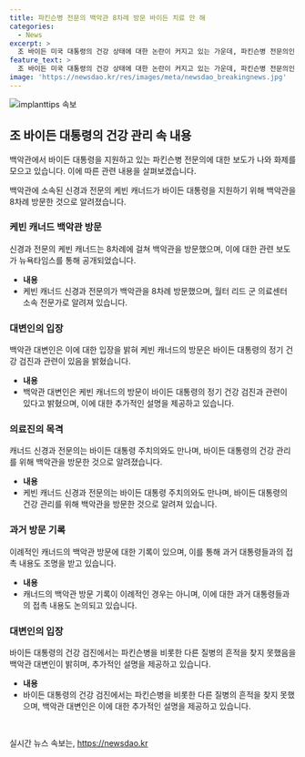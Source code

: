 ```yaml
---
title: 파킨슨병 전문의 백악관 8차례 방문 바이든 치료 안 해
categories:
  - News
excerpt: >
  조 바이든 미국 대통령의 건강 상태에 대한 논란이 커지고 있는 가운데, 파킨슨병 전문의인 케빈 캐너드의 백악관 방문이 주목받고 있다. 캐너드는 월터 리드 군 의료센터 소속으로, 지난해 8차례에 걸쳐 백악관을 방문했으며, 이에 대한 백악관과 대통령 주치의의 설명이 충돌하고 있다. 바이든 대통령은 인지력 저하 논란에 휩싸였지만, 주치의는 건강 검진 결과를 통해 대통령직을 충분히 수행할 수 있는 상태임을 밝혔다. 그러나 여전히 바이든 대통령의 건강 상태에 대한 관심은 계속되고 있다.
feature_text: >
  조 바이든 미국 대통령의 건강 상태에 대한 논란이 커지고 있는 가운데, 파킨슨병 전문의인 케빈 캐너드의 백악관 방문이 주목받고 있다. 캐너드는 월터 리드 군 의료센터 소속으로, 지난해 8차례에 걸쳐 백악관을 방문했으며, 이에 대한 백악관과 대통령 주치의의 설명이 충돌하고 있다. 바이든 대통령은 인지력 저하 논란에 휩싸였지만, 주치의는 건강 검진 결과를 통해 대통령직을 충분히 수행할 수 있는 상태임을 밝혔다. 그러나 여전히 바이든 대통령의 건강 상태에 대한 관심은 계속되고 있다.
image: 'https://newsdao.kr/res/images/meta/newsdao_breakingnews.jpg'
---
```


<p><img src="https://newsdao.kr/res/images/meta/newsdao_breakingnews.jpg" alt="implanttips 속보" /></p>

<h2 data-ke-size="size26">조 바이든 대통령의 건강 관리 속 내용</h2>

<p>백악관에서 바이든 대통령을 지원하고 있는 파킨슨병 전문의에 대한 보도가 나와 화제를 모으고 있습니다. 이에 따른 관련 내용을 살펴보겠습니다.</p>

<p data-ke-size="size16">백악관에 소속된 신경과 전문의 케빈 캐너드가 바이든 대통령을 지원하기 위해 백악관을 8차례 방문한 것으로 알려졌습니다.</p>

<h3 data-ke-size="size24">케빈 캐너드 백악관 방문</h3>

<p>신경과 전문의 케빈 캐너드는 8차례에 걸쳐 백악관을 방문했으며, 이에 대한 관련 보도가 뉴욕타임스를 통해 공개되었습니다.</p>

<ul>
  <li><b>내용</b></li>
  <li>케빈 캐너드 신경과 전문의가 백악관을 8차례 방문했으며, 월터 리드 군 의료센터 소속 전문가로 알려져 있습니다.</li>
</ul>

<h3 data-ke-size="size24">대변인의 입장</h3>

<p>백악관 대변인은 이에 대한 입장을 밝혀 케빈 캐너드의 방문은 바이든 대통령의 정기 건강 검진과 관련이 있음을 밝혔습니다.</p>

<ul>
  <li><b>내용</b></li>
  <li>백악관 대변인은 케빈 캐너드의 방문이 바이든 대통령의 정기 건강 검진과 관련이 있다고 밝혔으며, 이에 대한 추가적인 설명을 제공하고 있습니다.</li>
</ul>

<h3 data-ke-size="size24">의료진의 목격</h3>

<p>캐너드 신경과 전문의는 바이든 대통령 주치의와도 만나며, 바이든 대통령의 건강 관리를 위해 백악관을 방문한 것으로 알려졌습니다.</p>

<ul>
  <li><b>내용</b></li>
  <li>케빈 캐너드 신경과 전문의는 바이든 대통령 주치의와도 만나며, 바이든 대통령의 건강 관리를 위해 백악관을 방문한 것으로 알려져 있습니다.</li>
</ul>

<h3 data-ke-size="size24">과거 방문 기록</h3>

<p>이례적인 캐너드의 백악관 방문에 대한 기록이 있으며, 이를 통해 과거 대통령들과의 접촉 내용도 조명을 받고 있습니다.</p>

<ul>
  <li><b>내용</b></li>
  <li>캐너드의 백악관 방문 기록이 이례적인 경우는 아니며, 이에 대한 과거 대통령들과의 접촉 내용도 논의되고 있습니다.</li>
</ul>

<h3 data-ke-size="size24">대변인의 입장</h3>

<p>바이든 대통령의 건강 검진에서는 파킨슨병을 비롯한 다른 질병의 흔적을 찾지 못했음을 백악관 대변인이 밝히며, 추가적인 설명을 제공하고 있습니다.</p>

<ul>
  <li><b>내용</b></li>
  <li>바이든 대통령의 건강 검진에서는 파킨슨병을 비롯한 다른 질병의 흔적을 찾지 못했으며, 백악관 대변인은 이에 대한 추가적인 설명을 제공하고 있습니다.</li>
</ul>

<p data-ke-size="size16">&nbsp;</p>
실시간 뉴스 속보는, <a href="https://newsdao.kr" rel="dofollow">https://newsdao.kr</a>


